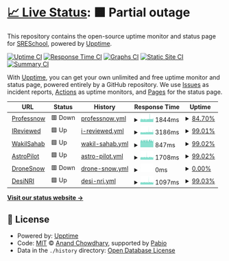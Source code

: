 # [📈 Live Status](https://SRESchool.github.io/All-Professnow-Websites-Uptime-Monitor): <!--live status--> **🟧 Partial outage**

This repository contains the open-source uptime monitor and status page for [SRESchool](https://SRESchool.github.io/All-Professnow-Websites-Uptime-Monitor), powered by [Upptime](https://github.com/upptime/upptime).

[![Uptime CI](https://github.com/SRESchool/All-Professnow-Websites-Uptime-Monitor/workflows/Uptime%20CI/badge.svg)](https://github.com/SRESchool/All-Professnow-Websites-Uptime-Monitor/actions?query=workflow%3A%22Uptime+CI%22)
[![Response Time CI](https://github.com/SRESchool/All-Professnow-Websites-Uptime-Monitor/workflows/Response%20Time%20CI/badge.svg)](https://github.com/SRESchool/All-Professnow-Websites-Uptime-Monitor/actions?query=workflow%3A%22Response+Time+CI%22)
[![Graphs CI](https://github.com/SRESchool/All-Professnow-Websites-Uptime-Monitor/workflows/Graphs%20CI/badge.svg)](https://github.com/SRESchool/All-Professnow-Websites-Uptime-Monitor/actions?query=workflow%3A%22Graphs+CI%22)
[![Static Site CI](https://github.com/SRESchool/All-Professnow-Websites-Uptime-Monitor/workflows/Static%20Site%20CI/badge.svg)](https://github.com/SRESchool/All-Professnow-Websites-Uptime-Monitor/actions?query=workflow%3A%22Static+Site+CI%22)
[![Summary CI](https://github.com/SRESchool/All-Professnow-Websites-Uptime-Monitor/workflows/Summary%20CI/badge.svg)](https://github.com/SRESchool/All-Professnow-Websites-Uptime-Monitor/actions?query=workflow%3A%22Summary+CI%22)

With [Upptime](https://upptime.js.org), you can get your own unlimited and free uptime monitor and status page, powered entirely by a GitHub repository. We use [Issues](https://github.com/SRESchool/All-Professnow-Websites-Uptime-Monitor/issues) as incident reports, [Actions](https://github.com/SRESchool/All-Professnow-Websites-Uptime-Monitor/actions) as uptime monitors, and [Pages](https://SRESchool.github.io/All-Professnow-Websites-Uptime-Monitor) for the status page.

<!--start: status pages-->
<!-- This summary is generated by Upptime (https://github.com/upptime/upptime) -->
<!-- Do not edit this manually, your changes will be overwritten -->
<!-- prettier-ignore -->
| URL | Status | History | Response Time | Uptime |
| --- | ------ | ------- | ------------- | ------ |
| <img alt="" src="https://icons.duckduckgo.com/ip3/professnow.com.ico" height="13"> [Professnow](https://professnow.com) | 🟥 Down | [professnow.yml](https://github.com/SRESchool/All-professnow-Websites-Uptime-Monitor/commits/HEAD/history/professnow.yml) | <details><summary><img alt="Response time graph" src="./graphs/professnow/response-time-week.png" height="20"> 1844ms</summary><br><a href="https://SRESchool.github.io/All-Professnow-Websites-Uptime-Monitor/history/professnow"><img alt="Response time 1905" src="https://img.shields.io/endpoint?url=https%3A%2F%2Fraw.githubusercontent.com%2FSRESchool%2FAll-professnow-Websites-Uptime-Monitor%2FHEAD%2Fapi%2Fprofessnow%2Fresponse-time.json"></a><br><a href="https://SRESchool.github.io/All-Professnow-Websites-Uptime-Monitor/history/professnow"><img alt="24-hour response time 2091" src="https://img.shields.io/endpoint?url=https%3A%2F%2Fraw.githubusercontent.com%2FSRESchool%2FAll-professnow-Websites-Uptime-Monitor%2FHEAD%2Fapi%2Fprofessnow%2Fresponse-time-day.json"></a><br><a href="https://SRESchool.github.io/All-Professnow-Websites-Uptime-Monitor/history/professnow"><img alt="7-day response time 1844" src="https://img.shields.io/endpoint?url=https%3A%2F%2Fraw.githubusercontent.com%2FSRESchool%2FAll-professnow-Websites-Uptime-Monitor%2FHEAD%2Fapi%2Fprofessnow%2Fresponse-time-week.json"></a><br><a href="https://SRESchool.github.io/All-Professnow-Websites-Uptime-Monitor/history/professnow"><img alt="30-day response time 1872" src="https://img.shields.io/endpoint?url=https%3A%2F%2Fraw.githubusercontent.com%2FSRESchool%2FAll-professnow-Websites-Uptime-Monitor%2FHEAD%2Fapi%2Fprofessnow%2Fresponse-time-month.json"></a><br><a href="https://SRESchool.github.io/All-Professnow-Websites-Uptime-Monitor/history/professnow"><img alt="1-year response time 1905" src="https://img.shields.io/endpoint?url=https%3A%2F%2Fraw.githubusercontent.com%2FSRESchool%2FAll-professnow-Websites-Uptime-Monitor%2FHEAD%2Fapi%2Fprofessnow%2Fresponse-time-year.json"></a></details> | <details><summary><a href="https://SRESchool.github.io/All-Professnow-Websites-Uptime-Monitor/history/professnow">84.70%</a></summary><a href="https://SRESchool.github.io/All-Professnow-Websites-Uptime-Monitor/history/professnow"><img alt="All-time uptime 94.72%" src="https://img.shields.io/endpoint?url=https%3A%2F%2Fraw.githubusercontent.com%2FSRESchool%2FAll-professnow-Websites-Uptime-Monitor%2FHEAD%2Fapi%2Fprofessnow%2Fuptime.json"></a><br><a href="https://SRESchool.github.io/All-Professnow-Websites-Uptime-Monitor/history/professnow"><img alt="24-hour uptime 22.57%" src="https://img.shields.io/endpoint?url=https%3A%2F%2Fraw.githubusercontent.com%2FSRESchool%2FAll-professnow-Websites-Uptime-Monitor%2FHEAD%2Fapi%2Fprofessnow%2Fuptime-day.json"></a><br><a href="https://SRESchool.github.io/All-Professnow-Websites-Uptime-Monitor/history/professnow"><img alt="7-day uptime 84.70%" src="https://img.shields.io/endpoint?url=https%3A%2F%2Fraw.githubusercontent.com%2FSRESchool%2FAll-professnow-Websites-Uptime-Monitor%2FHEAD%2Fapi%2Fprofessnow%2Fuptime-week.json"></a><br><a href="https://SRESchool.github.io/All-Professnow-Websites-Uptime-Monitor/history/professnow"><img alt="30-day uptime 94.78%" src="https://img.shields.io/endpoint?url=https%3A%2F%2Fraw.githubusercontent.com%2FSRESchool%2FAll-professnow-Websites-Uptime-Monitor%2FHEAD%2Fapi%2Fprofessnow%2Fuptime-month.json"></a><br><a href="https://SRESchool.github.io/All-Professnow-Websites-Uptime-Monitor/history/professnow"><img alt="1-year uptime 94.72%" src="https://img.shields.io/endpoint?url=https%3A%2F%2Fraw.githubusercontent.com%2FSRESchool%2FAll-professnow-Websites-Uptime-Monitor%2FHEAD%2Fapi%2Fprofessnow%2Fuptime-year.json"></a></details>
| <img alt="" src="https://icons.duckduckgo.com/ip3/ireviewed.in.ico" height="13"> [IReviewed](https://ireviewed.in) | 🟩 Up | [i-reviewed.yml](https://github.com/SRESchool/All-professnow-Websites-Uptime-Monitor/commits/HEAD/history/i-reviewed.yml) | <details><summary><img alt="Response time graph" src="./graphs/i-reviewed/response-time-week.png" height="20"> 3186ms</summary><br><a href="https://SRESchool.github.io/All-Professnow-Websites-Uptime-Monitor/history/i-reviewed"><img alt="Response time 3003" src="https://img.shields.io/endpoint?url=https%3A%2F%2Fraw.githubusercontent.com%2FSRESchool%2FAll-professnow-Websites-Uptime-Monitor%2FHEAD%2Fapi%2Fi-reviewed%2Fresponse-time.json"></a><br><a href="https://SRESchool.github.io/All-Professnow-Websites-Uptime-Monitor/history/i-reviewed"><img alt="24-hour response time 3337" src="https://img.shields.io/endpoint?url=https%3A%2F%2Fraw.githubusercontent.com%2FSRESchool%2FAll-professnow-Websites-Uptime-Monitor%2FHEAD%2Fapi%2Fi-reviewed%2Fresponse-time-day.json"></a><br><a href="https://SRESchool.github.io/All-Professnow-Websites-Uptime-Monitor/history/i-reviewed"><img alt="7-day response time 3186" src="https://img.shields.io/endpoint?url=https%3A%2F%2Fraw.githubusercontent.com%2FSRESchool%2FAll-professnow-Websites-Uptime-Monitor%2FHEAD%2Fapi%2Fi-reviewed%2Fresponse-time-week.json"></a><br><a href="https://SRESchool.github.io/All-Professnow-Websites-Uptime-Monitor/history/i-reviewed"><img alt="30-day response time 3174" src="https://img.shields.io/endpoint?url=https%3A%2F%2Fraw.githubusercontent.com%2FSRESchool%2FAll-professnow-Websites-Uptime-Monitor%2FHEAD%2Fapi%2Fi-reviewed%2Fresponse-time-month.json"></a><br><a href="https://SRESchool.github.io/All-Professnow-Websites-Uptime-Monitor/history/i-reviewed"><img alt="1-year response time 3003" src="https://img.shields.io/endpoint?url=https%3A%2F%2Fraw.githubusercontent.com%2FSRESchool%2FAll-professnow-Websites-Uptime-Monitor%2FHEAD%2Fapi%2Fi-reviewed%2Fresponse-time-year.json"></a></details> | <details><summary><a href="https://SRESchool.github.io/All-Professnow-Websites-Uptime-Monitor/history/i-reviewed">99.01%</a></summary><a href="https://SRESchool.github.io/All-Professnow-Websites-Uptime-Monitor/history/i-reviewed"><img alt="All-time uptime 87.28%" src="https://img.shields.io/endpoint?url=https%3A%2F%2Fraw.githubusercontent.com%2FSRESchool%2FAll-professnow-Websites-Uptime-Monitor%2FHEAD%2Fapi%2Fi-reviewed%2Fuptime.json"></a><br><a href="https://SRESchool.github.io/All-Professnow-Websites-Uptime-Monitor/history/i-reviewed"><img alt="24-hour uptime 100.00%" src="https://img.shields.io/endpoint?url=https%3A%2F%2Fraw.githubusercontent.com%2FSRESchool%2FAll-professnow-Websites-Uptime-Monitor%2FHEAD%2Fapi%2Fi-reviewed%2Fuptime-day.json"></a><br><a href="https://SRESchool.github.io/All-Professnow-Websites-Uptime-Monitor/history/i-reviewed"><img alt="7-day uptime 99.01%" src="https://img.shields.io/endpoint?url=https%3A%2F%2Fraw.githubusercontent.com%2FSRESchool%2FAll-professnow-Websites-Uptime-Monitor%2FHEAD%2Fapi%2Fi-reviewed%2Fuptime-week.json"></a><br><a href="https://SRESchool.github.io/All-Professnow-Websites-Uptime-Monitor/history/i-reviewed"><img alt="30-day uptime 75.28%" src="https://img.shields.io/endpoint?url=https%3A%2F%2Fraw.githubusercontent.com%2FSRESchool%2FAll-professnow-Websites-Uptime-Monitor%2FHEAD%2Fapi%2Fi-reviewed%2Fuptime-month.json"></a><br><a href="https://SRESchool.github.io/All-Professnow-Websites-Uptime-Monitor/history/i-reviewed"><img alt="1-year uptime 87.28%" src="https://img.shields.io/endpoint?url=https%3A%2F%2Fraw.githubusercontent.com%2FSRESchool%2FAll-professnow-Websites-Uptime-Monitor%2FHEAD%2Fapi%2Fi-reviewed%2Fuptime-year.json"></a></details>
| <img alt="" src="https://icons.duckduckgo.com/ip3/wakilsahab.in.ico" height="13"> [WakilSahab](https://wakilsahab.in) | 🟩 Up | [wakil-sahab.yml](https://github.com/SRESchool/All-professnow-Websites-Uptime-Monitor/commits/HEAD/history/wakil-sahab.yml) | <details><summary><img alt="Response time graph" src="./graphs/wakil-sahab/response-time-week.png" height="20"> 847ms</summary><br><a href="https://SRESchool.github.io/All-Professnow-Websites-Uptime-Monitor/history/wakil-sahab"><img alt="Response time 996" src="https://img.shields.io/endpoint?url=https%3A%2F%2Fraw.githubusercontent.com%2FSRESchool%2FAll-professnow-Websites-Uptime-Monitor%2FHEAD%2Fapi%2Fwakil-sahab%2Fresponse-time.json"></a><br><a href="https://SRESchool.github.io/All-Professnow-Websites-Uptime-Monitor/history/wakil-sahab"><img alt="24-hour response time 822" src="https://img.shields.io/endpoint?url=https%3A%2F%2Fraw.githubusercontent.com%2FSRESchool%2FAll-professnow-Websites-Uptime-Monitor%2FHEAD%2Fapi%2Fwakil-sahab%2Fresponse-time-day.json"></a><br><a href="https://SRESchool.github.io/All-Professnow-Websites-Uptime-Monitor/history/wakil-sahab"><img alt="7-day response time 847" src="https://img.shields.io/endpoint?url=https%3A%2F%2Fraw.githubusercontent.com%2FSRESchool%2FAll-professnow-Websites-Uptime-Monitor%2FHEAD%2Fapi%2Fwakil-sahab%2Fresponse-time-week.json"></a><br><a href="https://SRESchool.github.io/All-Professnow-Websites-Uptime-Monitor/history/wakil-sahab"><img alt="30-day response time 847" src="https://img.shields.io/endpoint?url=https%3A%2F%2Fraw.githubusercontent.com%2FSRESchool%2FAll-professnow-Websites-Uptime-Monitor%2FHEAD%2Fapi%2Fwakil-sahab%2Fresponse-time-month.json"></a><br><a href="https://SRESchool.github.io/All-Professnow-Websites-Uptime-Monitor/history/wakil-sahab"><img alt="1-year response time 996" src="https://img.shields.io/endpoint?url=https%3A%2F%2Fraw.githubusercontent.com%2FSRESchool%2FAll-professnow-Websites-Uptime-Monitor%2FHEAD%2Fapi%2Fwakil-sahab%2Fresponse-time-year.json"></a></details> | <details><summary><a href="https://SRESchool.github.io/All-Professnow-Websites-Uptime-Monitor/history/wakil-sahab">99.02%</a></summary><a href="https://SRESchool.github.io/All-Professnow-Websites-Uptime-Monitor/history/wakil-sahab"><img alt="All-time uptime 81.18%" src="https://img.shields.io/endpoint?url=https%3A%2F%2Fraw.githubusercontent.com%2FSRESchool%2FAll-professnow-Websites-Uptime-Monitor%2FHEAD%2Fapi%2Fwakil-sahab%2Fuptime.json"></a><br><a href="https://SRESchool.github.io/All-Professnow-Websites-Uptime-Monitor/history/wakil-sahab"><img alt="24-hour uptime 100.00%" src="https://img.shields.io/endpoint?url=https%3A%2F%2Fraw.githubusercontent.com%2FSRESchool%2FAll-professnow-Websites-Uptime-Monitor%2FHEAD%2Fapi%2Fwakil-sahab%2Fuptime-day.json"></a><br><a href="https://SRESchool.github.io/All-Professnow-Websites-Uptime-Monitor/history/wakil-sahab"><img alt="7-day uptime 99.02%" src="https://img.shields.io/endpoint?url=https%3A%2F%2Fraw.githubusercontent.com%2FSRESchool%2FAll-professnow-Websites-Uptime-Monitor%2FHEAD%2Fapi%2Fwakil-sahab%2Fuptime-week.json"></a><br><a href="https://SRESchool.github.io/All-Professnow-Websites-Uptime-Monitor/history/wakil-sahab"><img alt="30-day uptime 58.92%" src="https://img.shields.io/endpoint?url=https%3A%2F%2Fraw.githubusercontent.com%2FSRESchool%2FAll-professnow-Websites-Uptime-Monitor%2FHEAD%2Fapi%2Fwakil-sahab%2Fuptime-month.json"></a><br><a href="https://SRESchool.github.io/All-Professnow-Websites-Uptime-Monitor/history/wakil-sahab"><img alt="1-year uptime 81.18%" src="https://img.shields.io/endpoint?url=https%3A%2F%2Fraw.githubusercontent.com%2FSRESchool%2FAll-professnow-Websites-Uptime-Monitor%2FHEAD%2Fapi%2Fwakil-sahab%2Fuptime-year.json"></a></details>
| <img alt="" src="https://icons.duckduckgo.com/ip3/astropilot.co.ico" height="13"> [AstroPilot](https://astropilot.co) | 🟩 Up | [astro-pilot.yml](https://github.com/SRESchool/All-professnow-Websites-Uptime-Monitor/commits/HEAD/history/astro-pilot.yml) | <details><summary><img alt="Response time graph" src="./graphs/astro-pilot/response-time-week.png" height="20"> 1708ms</summary><br><a href="https://SRESchool.github.io/All-Professnow-Websites-Uptime-Monitor/history/astro-pilot"><img alt="Response time 2067" src="https://img.shields.io/endpoint?url=https%3A%2F%2Fraw.githubusercontent.com%2FSRESchool%2FAll-professnow-Websites-Uptime-Monitor%2FHEAD%2Fapi%2Fastro-pilot%2Fresponse-time.json"></a><br><a href="https://SRESchool.github.io/All-Professnow-Websites-Uptime-Monitor/history/astro-pilot"><img alt="24-hour response time 1633" src="https://img.shields.io/endpoint?url=https%3A%2F%2Fraw.githubusercontent.com%2FSRESchool%2FAll-professnow-Websites-Uptime-Monitor%2FHEAD%2Fapi%2Fastro-pilot%2Fresponse-time-day.json"></a><br><a href="https://SRESchool.github.io/All-Professnow-Websites-Uptime-Monitor/history/astro-pilot"><img alt="7-day response time 1708" src="https://img.shields.io/endpoint?url=https%3A%2F%2Fraw.githubusercontent.com%2FSRESchool%2FAll-professnow-Websites-Uptime-Monitor%2FHEAD%2Fapi%2Fastro-pilot%2Fresponse-time-week.json"></a><br><a href="https://SRESchool.github.io/All-Professnow-Websites-Uptime-Monitor/history/astro-pilot"><img alt="30-day response time 1703" src="https://img.shields.io/endpoint?url=https%3A%2F%2Fraw.githubusercontent.com%2FSRESchool%2FAll-professnow-Websites-Uptime-Monitor%2FHEAD%2Fapi%2Fastro-pilot%2Fresponse-time-month.json"></a><br><a href="https://SRESchool.github.io/All-Professnow-Websites-Uptime-Monitor/history/astro-pilot"><img alt="1-year response time 2067" src="https://img.shields.io/endpoint?url=https%3A%2F%2Fraw.githubusercontent.com%2FSRESchool%2FAll-professnow-Websites-Uptime-Monitor%2FHEAD%2Fapi%2Fastro-pilot%2Fresponse-time-year.json"></a></details> | <details><summary><a href="https://SRESchool.github.io/All-Professnow-Websites-Uptime-Monitor/history/astro-pilot">99.02%</a></summary><a href="https://SRESchool.github.io/All-Professnow-Websites-Uptime-Monitor/history/astro-pilot"><img alt="All-time uptime 95.89%" src="https://img.shields.io/endpoint?url=https%3A%2F%2Fraw.githubusercontent.com%2FSRESchool%2FAll-professnow-Websites-Uptime-Monitor%2FHEAD%2Fapi%2Fastro-pilot%2Fuptime.json"></a><br><a href="https://SRESchool.github.io/All-Professnow-Websites-Uptime-Monitor/history/astro-pilot"><img alt="24-hour uptime 100.00%" src="https://img.shields.io/endpoint?url=https%3A%2F%2Fraw.githubusercontent.com%2FSRESchool%2FAll-professnow-Websites-Uptime-Monitor%2FHEAD%2Fapi%2Fastro-pilot%2Fuptime-day.json"></a><br><a href="https://SRESchool.github.io/All-Professnow-Websites-Uptime-Monitor/history/astro-pilot"><img alt="7-day uptime 99.02%" src="https://img.shields.io/endpoint?url=https%3A%2F%2Fraw.githubusercontent.com%2FSRESchool%2FAll-professnow-Websites-Uptime-Monitor%2FHEAD%2Fapi%2Fastro-pilot%2Fuptime-week.json"></a><br><a href="https://SRESchool.github.io/All-Professnow-Websites-Uptime-Monitor/history/astro-pilot"><img alt="30-day uptime 99.55%" src="https://img.shields.io/endpoint?url=https%3A%2F%2Fraw.githubusercontent.com%2FSRESchool%2FAll-professnow-Websites-Uptime-Monitor%2FHEAD%2Fapi%2Fastro-pilot%2Fuptime-month.json"></a><br><a href="https://SRESchool.github.io/All-Professnow-Websites-Uptime-Monitor/history/astro-pilot"><img alt="1-year uptime 95.89%" src="https://img.shields.io/endpoint?url=https%3A%2F%2Fraw.githubusercontent.com%2FSRESchool%2FAll-professnow-Websites-Uptime-Monitor%2FHEAD%2Fapi%2Fastro-pilot%2Fuptime-year.json"></a></details>
| <img alt="" src="https://icons.duckduckgo.com/ip3/dronesnow.in.ico" height="13"> [DroneSnow](https://dronesnow.in) | 🟥 Down | [drone-snow.yml](https://github.com/SRESchool/All-professnow-Websites-Uptime-Monitor/commits/HEAD/history/drone-snow.yml) | <details><summary><img alt="Response time graph" src="./graphs/drone-snow/response-time-week.png" height="20"> 0ms</summary><br><a href="https://SRESchool.github.io/All-Professnow-Websites-Uptime-Monitor/history/drone-snow"><img alt="Response time 0" src="https://img.shields.io/endpoint?url=https%3A%2F%2Fraw.githubusercontent.com%2FSRESchool%2FAll-professnow-Websites-Uptime-Monitor%2FHEAD%2Fapi%2Fdrone-snow%2Fresponse-time.json"></a><br><a href="https://SRESchool.github.io/All-Professnow-Websites-Uptime-Monitor/history/drone-snow"><img alt="24-hour response time 0" src="https://img.shields.io/endpoint?url=https%3A%2F%2Fraw.githubusercontent.com%2FSRESchool%2FAll-professnow-Websites-Uptime-Monitor%2FHEAD%2Fapi%2Fdrone-snow%2Fresponse-time-day.json"></a><br><a href="https://SRESchool.github.io/All-Professnow-Websites-Uptime-Monitor/history/drone-snow"><img alt="7-day response time 0" src="https://img.shields.io/endpoint?url=https%3A%2F%2Fraw.githubusercontent.com%2FSRESchool%2FAll-professnow-Websites-Uptime-Monitor%2FHEAD%2Fapi%2Fdrone-snow%2Fresponse-time-week.json"></a><br><a href="https://SRESchool.github.io/All-Professnow-Websites-Uptime-Monitor/history/drone-snow"><img alt="30-day response time 0" src="https://img.shields.io/endpoint?url=https%3A%2F%2Fraw.githubusercontent.com%2FSRESchool%2FAll-professnow-Websites-Uptime-Monitor%2FHEAD%2Fapi%2Fdrone-snow%2Fresponse-time-month.json"></a><br><a href="https://SRESchool.github.io/All-Professnow-Websites-Uptime-Monitor/history/drone-snow"><img alt="1-year response time 0" src="https://img.shields.io/endpoint?url=https%3A%2F%2Fraw.githubusercontent.com%2FSRESchool%2FAll-professnow-Websites-Uptime-Monitor%2FHEAD%2Fapi%2Fdrone-snow%2Fresponse-time-year.json"></a></details> | <details><summary><a href="https://SRESchool.github.io/All-Professnow-Websites-Uptime-Monitor/history/drone-snow">0.00%</a></summary><a href="https://SRESchool.github.io/All-Professnow-Websites-Uptime-Monitor/history/drone-snow"><img alt="All-time uptime 0.00%" src="https://img.shields.io/endpoint?url=https%3A%2F%2Fraw.githubusercontent.com%2FSRESchool%2FAll-professnow-Websites-Uptime-Monitor%2FHEAD%2Fapi%2Fdrone-snow%2Fuptime.json"></a><br><a href="https://SRESchool.github.io/All-Professnow-Websites-Uptime-Monitor/history/drone-snow"><img alt="24-hour uptime 0.00%" src="https://img.shields.io/endpoint?url=https%3A%2F%2Fraw.githubusercontent.com%2FSRESchool%2FAll-professnow-Websites-Uptime-Monitor%2FHEAD%2Fapi%2Fdrone-snow%2Fuptime-day.json"></a><br><a href="https://SRESchool.github.io/All-Professnow-Websites-Uptime-Monitor/history/drone-snow"><img alt="7-day uptime 0.00%" src="https://img.shields.io/endpoint?url=https%3A%2F%2Fraw.githubusercontent.com%2FSRESchool%2FAll-professnow-Websites-Uptime-Monitor%2FHEAD%2Fapi%2Fdrone-snow%2Fuptime-week.json"></a><br><a href="https://SRESchool.github.io/All-Professnow-Websites-Uptime-Monitor/history/drone-snow"><img alt="30-day uptime 1.38%" src="https://img.shields.io/endpoint?url=https%3A%2F%2Fraw.githubusercontent.com%2FSRESchool%2FAll-professnow-Websites-Uptime-Monitor%2FHEAD%2Fapi%2Fdrone-snow%2Fuptime-month.json"></a><br><a href="https://SRESchool.github.io/All-Professnow-Websites-Uptime-Monitor/history/drone-snow"><img alt="1-year uptime 0.00%" src="https://img.shields.io/endpoint?url=https%3A%2F%2Fraw.githubusercontent.com%2FSRESchool%2FAll-professnow-Websites-Uptime-Monitor%2FHEAD%2Fapi%2Fdrone-snow%2Fuptime-year.json"></a></details>
| <img alt="" src="https://icons.duckduckgo.com/ip3/desinri.com.ico" height="13"> [DesiNRI](https://desinri.com) | 🟩 Up | [desi-nri.yml](https://github.com/SRESchool/All-professnow-Websites-Uptime-Monitor/commits/HEAD/history/desi-nri.yml) | <details><summary><img alt="Response time graph" src="./graphs/desi-nri/response-time-week.png" height="20"> 1097ms</summary><br><a href="https://SRESchool.github.io/All-Professnow-Websites-Uptime-Monitor/history/desi-nri"><img alt="Response time 1210" src="https://img.shields.io/endpoint?url=https%3A%2F%2Fraw.githubusercontent.com%2FSRESchool%2FAll-professnow-Websites-Uptime-Monitor%2FHEAD%2Fapi%2Fdesi-nri%2Fresponse-time.json"></a><br><a href="https://SRESchool.github.io/All-Professnow-Websites-Uptime-Monitor/history/desi-nri"><img alt="24-hour response time 1048" src="https://img.shields.io/endpoint?url=https%3A%2F%2Fraw.githubusercontent.com%2FSRESchool%2FAll-professnow-Websites-Uptime-Monitor%2FHEAD%2Fapi%2Fdesi-nri%2Fresponse-time-day.json"></a><br><a href="https://SRESchool.github.io/All-Professnow-Websites-Uptime-Monitor/history/desi-nri"><img alt="7-day response time 1097" src="https://img.shields.io/endpoint?url=https%3A%2F%2Fraw.githubusercontent.com%2FSRESchool%2FAll-professnow-Websites-Uptime-Monitor%2FHEAD%2Fapi%2Fdesi-nri%2Fresponse-time-week.json"></a><br><a href="https://SRESchool.github.io/All-Professnow-Websites-Uptime-Monitor/history/desi-nri"><img alt="30-day response time 1080" src="https://img.shields.io/endpoint?url=https%3A%2F%2Fraw.githubusercontent.com%2FSRESchool%2FAll-professnow-Websites-Uptime-Monitor%2FHEAD%2Fapi%2Fdesi-nri%2Fresponse-time-month.json"></a><br><a href="https://SRESchool.github.io/All-Professnow-Websites-Uptime-Monitor/history/desi-nri"><img alt="1-year response time 1210" src="https://img.shields.io/endpoint?url=https%3A%2F%2Fraw.githubusercontent.com%2FSRESchool%2FAll-professnow-Websites-Uptime-Monitor%2FHEAD%2Fapi%2Fdesi-nri%2Fresponse-time-year.json"></a></details> | <details><summary><a href="https://SRESchool.github.io/All-Professnow-Websites-Uptime-Monitor/history/desi-nri">99.03%</a></summary><a href="https://SRESchool.github.io/All-Professnow-Websites-Uptime-Monitor/history/desi-nri"><img alt="All-time uptime 97.83%" src="https://img.shields.io/endpoint?url=https%3A%2F%2Fraw.githubusercontent.com%2FSRESchool%2FAll-professnow-Websites-Uptime-Monitor%2FHEAD%2Fapi%2Fdesi-nri%2Fuptime.json"></a><br><a href="https://SRESchool.github.io/All-Professnow-Websites-Uptime-Monitor/history/desi-nri"><img alt="24-hour uptime 100.00%" src="https://img.shields.io/endpoint?url=https%3A%2F%2Fraw.githubusercontent.com%2FSRESchool%2FAll-professnow-Websites-Uptime-Monitor%2FHEAD%2Fapi%2Fdesi-nri%2Fuptime-day.json"></a><br><a href="https://SRESchool.github.io/All-Professnow-Websites-Uptime-Monitor/history/desi-nri"><img alt="7-day uptime 99.03%" src="https://img.shields.io/endpoint?url=https%3A%2F%2Fraw.githubusercontent.com%2FSRESchool%2FAll-professnow-Websites-Uptime-Monitor%2FHEAD%2Fapi%2Fdesi-nri%2Fuptime-week.json"></a><br><a href="https://SRESchool.github.io/All-Professnow-Websites-Uptime-Monitor/history/desi-nri"><img alt="30-day uptime 99.40%" src="https://img.shields.io/endpoint?url=https%3A%2F%2Fraw.githubusercontent.com%2FSRESchool%2FAll-professnow-Websites-Uptime-Monitor%2FHEAD%2Fapi%2Fdesi-nri%2Fuptime-month.json"></a><br><a href="https://SRESchool.github.io/All-Professnow-Websites-Uptime-Monitor/history/desi-nri"><img alt="1-year uptime 97.83%" src="https://img.shields.io/endpoint?url=https%3A%2F%2Fraw.githubusercontent.com%2FSRESchool%2FAll-professnow-Websites-Uptime-Monitor%2FHEAD%2Fapi%2Fdesi-nri%2Fuptime-year.json"></a></details>

<!--end: status pages-->

[**Visit our status website →**](https://SRESchool.github.io/All-Professnow-Websites-Uptime-Monitor)

## 📄 License

- Powered by: [Upptime](https://github.com/upptime/upptime)
- Code: [MIT](./LICENSE) © [Anand Chowdhary](https://anandchowdhary.com), supported by [Pabio](https://pabio.com)
- Data in the `./history` directory: [Open Database License](https://opendatacommons.org/licenses/odbl/1-0/)

